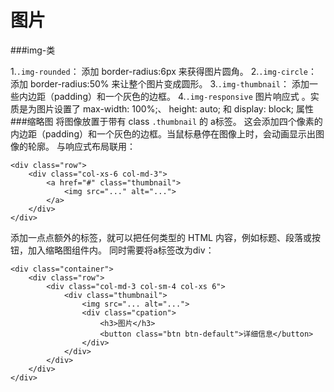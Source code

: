 图片
===================

###img-类

1.`.img-rounded`：
添加 border-radius:6px 来获得图片圆角。
2.`.img-circle`：
添加 border-radius:50% 来让整个图片变成圆形。
3.`.img-thumbnail`：
添加一些内边距（padding）和一个灰色的边框。
4.`.img-responsive`	
图片响应式 。实质是为图片设置了 max-width: 100%;、 height: auto; 和 display: block; 属性
###缩略图
将图像放置于带有 class `.thumbnail` 的 a标签。
这会添加四个像素的内边距（padding）和一个灰色的边框。当鼠标悬停在图像上时，会动画显示出图像的轮廓。
与响应式布局联用：

    <div class="row">
        <div class="col-xs-6 col-md-3">
            <a href="#" class="thumbnail">
                <img src="..." alt="...">
            </a>
        </div>
    </div>

添加一点点额外的标签，就可以把任何类型的 HTML 内容，例如标题、段落或按钮，加入缩略图组件内。
同时需要将a标签改为div：

	<div class="container">
		<div class="row">
			<div class="col-md-3 col-sm-4 col-xs 6">
				<div class="thumbnail">
					<img src="... alt="...">
					<div class="cpation">
						<h3>图片</h3>
						<button class="btn btn-default">详细信息</button>
					</div>
				</div>
			</div>
		</div>
	</div>